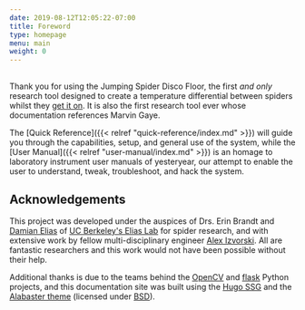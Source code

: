 ```yaml
---
date: 2019-08-12T12:05:22-07:00
title: Foreword
type: homepage
menu: main
weight: 0
---
```


## 

Thank you for using the Jumping Spider Disco Floor, the first _and only_ research tool designed to create a temperature differential between spiders whilst they <a href="https://www.youtube.com/watch?v=54LgyqSPfsQ" target="_blank">get it on</a>. It is also the first research tool ever whose documentation references Marvin Gaye.

The [Quick Reference]({{< relref "quick-reference/index.md" >}}) will guide you through the capabilities, setup, and general use of the system, while the [User Manual]({{< relref "user-manual/index.md" >}}) is an homage to laboratory instrument user manuals of yesteryear, our attempt to enable the user to understand, tweak, troubleshoot, and hack the system.

## Acknowledgements

This project was developed under the auspices of Drs. Erin Brandt and [Damian Elias](https://ourenvironment.berkeley.edu/people/damian-elias) of [UC Berkeley's Elias Lab](https://nature.berkeley.edu/eliaslab/) for spider research, and with extensive work by fellow multi-disciplinary engineer [Alex Izvorski](https://github.com/aizvorski). All are fantastic  researchers and this work would not have been possible without their help.

Additional thanks is due to the teams behind the [OpenCV](https://opencv.org) and [flask](https://palletsprojects.com/p/flask/) Python projects, and this documentation site was built using the [Hugo SSG](https://gohugo.io/) and the [Alabaster theme](https://github.com/digitalcraftsman/hugo-alabaster-theme) (licensed under [BSD](https://github.com/digitalcraftsman/hugo-alabaster-theme/blob/master/LICENSE.md)).